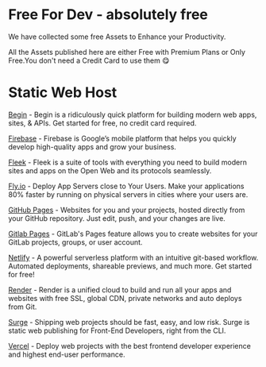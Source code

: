 # Free For Dev - absolutely free

We have collected some free Assets to Enhance your Productivity.

All the Assets published here are either Free with Premium Plans or Only Free.You don't need a Credit Card to use them 😋


# Static Web Host

[Begin](https://begin.com) - Begin is a ridiculously quick platform for building modern web apps, sites, & APIs. Get started for free, no credit card required.

[Firebase](https://firebase.google.com) - Firebase is Google’s mobile platform that helps you quickly develop high-quality apps and grow your business.

[Fleek](https://fleek.co) - Fleek is a suite of tools with everything you need to build modern sites and apps on the Open Web and its protocols seamlessly.

[Fly.io](https://fly.io) - Deploy App Servers close to Your Users. Make your applications 80% faster by running on physical servers in cities where your users are.

[GitHub Pages](https://pages.github.com) - Websites for you and your projects, hosted directly from your GitHub repository. Just edit, push, and your changes are live.

[Gitlab Pages](https://about.gitlab.com/stages-devops-lifecycle/pages) - GitLab's Pages feature allows you to create websites for your GitLab projects, groups, or user account.

[Netlify](https://netlify.com) - A powerful serverless platform with an intuitive git-based workflow. Automated deployments, shareable previews, and much more. Get started for free!

[Render](https://render.com) - Render is a unified cloud to build and run all your apps and websites with free SSL, global CDN, private networks and auto deploys from Git.

[Surge](https://surge.sh) - Shipping web projects should be fast, easy, and low risk. Surge is static web publishing for Front-End Developers, right from the CLI.

[Vercel](https://vercel.com) - Deploy web projects with the best frontend developer experience and highest end-user performance.
